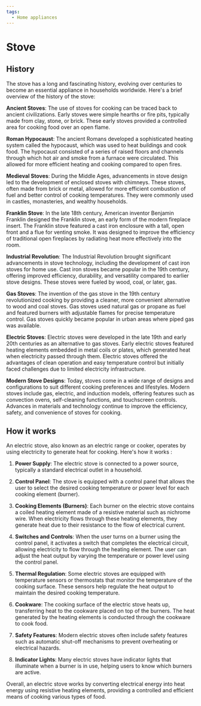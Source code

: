 ```yaml
---
tags:
  - Home appliances
---
```


<head>
    <meta name="google-adsense-account" content="ca-pub-9364684337389377">
    <meta charset="UTF-8">
    <meta name="viewport" content="width=device-width, initial-scale=1.0">
    <meta name="description" content="Welcome to ac-electricity! Here you will learn more about electricity, the different components used to make an electrical circuit as well as their features and use cases.">
    <meta name="keywords" content="alexis carbillet, carbillet, electricity, capacitors, conductors, diodes, electronic, energy source, hardware, home appliances, inductors, insulators, resistors, semi-conductors">
    <meta name="author" content="Alexis Carbillet ">
</head>

# Stove

## History

The stove has a long and fascinating history, evolving over centuries to become an essential appliance in households worldwide. Here's a brief overview of the history of the stove:

**Ancient Stoves**: The use of stoves for cooking can be traced back to ancient civilizations. Early stoves were simple hearths or fire pits, typically made from clay, stone, or brick. These early stoves provided a controlled area for cooking food over an open flame.

**Roman Hypocaust**: The ancient Romans developed a sophisticated heating system called the hypocaust, which was used to heat buildings and cook food. The hypocaust consisted of a series of raised floors and channels through which hot air and smoke from a furnace were circulated. This allowed for more efficient heating and cooking compared to open fires.

**Medieval Stoves**: During the Middle Ages, advancements in stove design led to the development of enclosed stoves with chimneys. These stoves, often made from brick or metal, allowed for more efficient combustion of fuel and better control of cooking temperatures. They were commonly used in castles, monasteries, and wealthy households.

**Franklin Stove**: In the late 18th century, American inventor Benjamin Franklin designed the Franklin stove, an early form of the modern fireplace insert. The Franklin stove featured a cast iron enclosure with a tall, open front and a flue for venting smoke. It was designed to improve the efficiency of traditional open fireplaces by radiating heat more effectively into the room.

**Industrial Revolution**: The Industrial Revolution brought significant advancements in stove technology, including the development of cast iron stoves for home use. Cast iron stoves became popular in the 19th century, offering improved efficiency, durability, and versatility compared to earlier stove designs. These stoves were fueled by wood, coal, or later, gas.

**Gas Stoves**: The invention of the gas stove in the 19th century revolutionized cooking by providing a cleaner, more convenient alternative to wood and coal stoves. Gas stoves used natural gas or propane as fuel and featured burners with adjustable flames for precise temperature control. Gas stoves quickly became popular in urban areas where piped gas was available.

**Electric Stoves**: Electric stoves were developed in the late 19th and early 20th centuries as an alternative to gas stoves. Early electric stoves featured heating elements embedded in metal coils or plates, which generated heat when electricity passed through them. Electric stoves offered the advantages of clean operation and easy temperature control but initially faced challenges due to limited electricity infrastructure.

**Modern Stove Designs**: Today, stoves come in a wide range of designs and configurations to suit different cooking preferences and lifestyles. Modern stoves include gas, electric, and induction models, offering features such as convection ovens, self-cleaning functions, and touchscreen controls. Advances in materials and technology continue to improve the efficiency, safety, and convenience of stoves for cooking.

## How it works

An electric stove, also known as an electric range or cooker, operates by using electricity to generate heat for cooking. Here's how it works :

1. **Power Supply**: The electric stove is connected to a power source, typically a standard electrical outlet in a household.

2. **Control Panel**: The stove is equipped with a control panel that allows the user to select the desired cooking temperature or power level for each cooking element (burner).

3. **Cooking Elements (Burners)**: Each burner on the electric stove contains a coiled heating element made of a resistive material such as nichrome wire. When electricity flows through these heating elements, they generate heat due to their resistance to the flow of electrical current.

4. **Switches and Controls**: When the user turns on a burner using the control panel, it activates a switch that completes the electrical circuit, allowing electricity to flow through the heating element. The user can adjust the heat output by varying the temperature or power level using the control panel.

5. **Thermal Regulation**: Some electric stoves are equipped with temperature sensors or thermostats that monitor the temperature of the cooking surface. These sensors help regulate the heat output to maintain the desired cooking temperature.

6. **Cookware**: The cooking surface of the electric stove heats up, transferring heat to the cookware placed on top of the burners. The heat generated by the heating elements is conducted through the cookware to cook food.

7. **Safety Features**: Modern electric stoves often include safety features such as automatic shut-off mechanisms to prevent overheating or electrical hazards.

8. **Indicator Lights**: Many electric stoves have indicator lights that illuminate when a burner is in use, helping users to know which burners are active.

Overall, an electric stove works by converting electrical energy into heat energy using resistive heating elements, providing a controlled and efficient means of cooking various types of food.